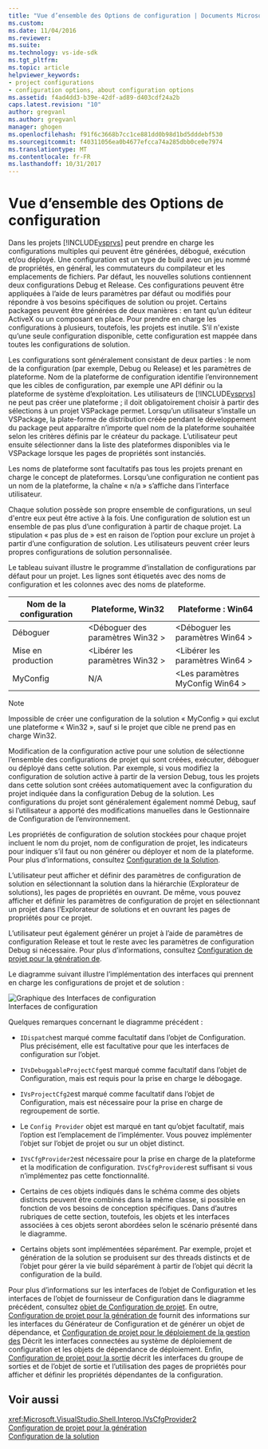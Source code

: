 ```yaml
---
title: "Vue d’ensemble des Options de configuration | Documents Microsoft"
ms.custom: 
ms.date: 11/04/2016
ms.reviewer: 
ms.suite: 
ms.technology: vs-ide-sdk
ms.tgt_pltfrm: 
ms.topic: article
helpviewer_keywords:
- project configurations
- configuration options, about configuration options
ms.assetid: f4ad4dd3-b39e-42df-ad89-d403cdf24a2b
caps.latest.revision: "10"
author: gregvanl
ms.author: gregvanl
manager: ghogen
ms.openlocfilehash: f91f6c3668b7cc1ce881dd0b98d1bd5dddebf530
ms.sourcegitcommit: f40311056ea0b4677efcca74a285dbb0ce0e7974
ms.translationtype: MT
ms.contentlocale: fr-FR
ms.lasthandoff: 10/31/2017
---
```

# <a name="configuration-options-overview"></a>Vue d’ensemble des Options de configuration
Dans les projets [!INCLUDE[vsprvs](../../code-quality/includes/vsprvs_md.md)] peut prendre en charge les configurations multiples qui peuvent être générées, débogué, exécution et/ou déployé. Une configuration est un type de build avec un jeu nommé de propriétés, en général, les commutateurs du compilateur et les emplacements de fichiers. Par défaut, les nouvelles solutions contiennent deux configurations Debug et Release. Ces configurations peuvent être appliquées à l’aide de leurs paramètres par défaut ou modifiés pour répondre à vos besoins spécifiques de solution ou projet. Certains packages peuvent être générées de deux manières : en tant qu’un éditeur ActiveX ou un composant en place. Pour prendre en charge les configurations à plusieurs, toutefois, les projets est inutile. S’il n'existe qu’une seule configuration disponible, cette configuration est mappée dans toutes les configurations de solution.  
  
 Les configurations sont généralement consistant de deux parties : le nom de la configuration (par exemple, Debug ou Release) et les paramètres de plateforme. Nom de la plateforme de configuration identifie l’environnement que les cibles de configuration, par exemple une API définir ou la plateforme de système d’exploitation. Les utilisateurs de [!INCLUDE[vsprvs](../../code-quality/includes/vsprvs_md.md)] ne peut pas créer une plateforme ; il doit obligatoirement choisir à partir des sélections à un projet VSPackage permet. Lorsqu’un utilisateur s’installe un VSPackage, la plate-forme de distribution créée pendant le développement du package peut apparaître n’importe quel nom de la plateforme souhaitée selon les critères définis par le créateur du package. L’utilisateur peut ensuite sélectionner dans la liste des plateformes disponibles via le VSPackage lorsque les pages de propriétés sont instanciés.  
  
 Les noms de plateforme sont facultatifs pas tous les projets prenant en charge le concept de plateformes. Lorsqu’une configuration ne contient pas un nom de la plateforme, la chaîne « n/a » s’affiche dans l’interface utilisateur.  
  
 Chaque solution possède son propre ensemble de configurations, un seul d'entre eux peut être active à la fois. Une configuration de solution est un ensemble de pas plus d’une configuration à partir de chaque projet. La stipulation « pas plus de » est en raison de l’option pour exclure un projet à partir d’une configuration de solution. Les utilisateurs peuvent créer leurs propres configurations de solution personnalisée.  
  
 Le tableau suivant illustre le programme d’installation de configurations par défaut pour un projet. Les lignes sont étiquetés avec des noms de configuration et les colonnes avec des noms de plateforme.  
  
|Nom de la configuration|Plateforme, Win32|Plateforme : Win64|  
|------------------------|----------------------|----------------------|  
|Déboguer|\<Déboguer des paramètres Win32 >|\<Déboguer les paramètres Win64 >|  
|Mise en production|\<Libérer les paramètres Win32 >|\<Libérer les paramètres Win64 >|  
|MyConfig|N/A|\<Les paramètres MyConfig Win64 >|  
  
> [!NOTE]
>  Impossible de créer une configuration de la solution « MyConfig » qui exclut une plateforme « Win32 », sauf si le projet que cible ne prend pas en charge Win32.  
  
 Modification de la configuration active pour une solution de sélectionne l’ensemble des configurations de projet qui sont créées, exécuter, déboguer ou déployé dans cette solution. Par exemple, si vous modifiez la configuration de solution active à partir de la version Debug, tous les projets dans cette solution sont créées automatiquement avec la configuration du projet indiquée dans la configuration Debug de la solution. Les configurations du projet sont généralement également nommé Debug, sauf si l’utilisateur a apporté des modifications manuelles dans le Gestionnaire de Configuration de l’environnement.  
  
 Les propriétés de configuration de solution stockées pour chaque projet incluent le nom du projet, nom de configuration de projet, les indicateurs pour indiquer s’il faut ou non générer ou déployer et nom de la plateforme. Pour plus d’informations, consultez [Configuration de la Solution](../../extensibility/internals/solution-configuration.md).  
  
 L’utilisateur peut afficher et définir des paramètres de configuration de solution en sélectionnant la solution dans la hiérarchie (Explorateur de solutions), les pages de propriétés en ouvrant. De même, vous pouvez afficher et définir les paramètres de configuration de projet en sélectionnant un projet dans l’Explorateur de solutions et en ouvrant les pages de propriétés pour ce projet.  
  
 L’utilisateur peut également générer un projet à l’aide de paramètres de configuration Release et tout le reste avec les paramètres de configuration Debug si nécessaire. Pour plus d’informations, consultez [Configuration de projet pour la génération de](../../extensibility/internals/project-configuration-for-building.md).  
  
 Le diagramme suivant illustre l’implémentation des interfaces qui prennent en charge les configurations de projet et de solution :  
  
 ![Graphique des Interfaces de configuration](../../extensibility/internals/media/vsconfiginterfaces.gif "vsConfigInterfaces")  
Interfaces de configuration  
  
 Quelques remarques concernant le diagramme précédent :  
  
-   `IDispatch`est marqué comme facultatif dans l’objet de Configuration. Plus précisément, elle est facultative pour que les interfaces de configuration sur l’objet.  
  
-   `IVsDebuggableProjectCfg`est marqué comme facultatif dans l’objet de Configuration, mais est requis pour la prise en charge le débogage.  
  
-   `IVsProjectCfg2`est marqué comme facultatif dans l’objet de Configuration, mais est nécessaire pour la prise en charge de regroupement de sortie.  
  
-   Le `Config Provider` objet est marqué en tant qu’objet facultatif, mais l’option est l’emplacement de l’implémenter. Vous pouvez implémenter l’objet sur l’objet de projet ou sur un objet distinct.  
  
-   `IVsCfgProvider2`est nécessaire pour la prise en charge de la plateforme et la modification de configuration. `IVsCfgProvider`est suffisant si vous n’implémentez pas cette fonctionnalité.  
  
-   Certains de ces objets indiqués dans le schéma comme des objets distincts peuvent être combinés dans la même classe, si possible en fonction de vos besoins de conception spécifiques. Dans d’autres rubriques de cette section, toutefois, les objets et les interfaces associées à ces objets seront abordées selon le scénario présenté dans le diagramme.  
  
-   Certains objets sont implémentées séparément. Par exemple, projet et génération de la solution se produisent sur des threads distincts et de l’objet pour gérer la vie build séparément à partir de l’objet qui décrit la configuration de la build.  
  
 Pour plus d’informations sur les interfaces de l’objet de Configuration et les interfaces de l’objet de fournisseur de Configuration dans le diagramme précédent, consultez [objet de Configuration de projet](../../extensibility/internals/project-configuration-object.md). En outre, [Configuration de projet pour la génération de](../../extensibility/internals/project-configuration-for-building.md) fournit des informations sur les interfaces du Générateur de Configuration et de générer un objet de dépendance, et [Configuration de projet pour le déploiement de la gestion des](../../extensibility/internals/project-configuration-for-managing-deployment.md) Décrit les interfaces connectées au système de déploiement de configuration et les objets de dépendance de déploiement. Enfin, [Configuration de projet pour la sortie](../../extensibility/internals/project-configuration-for-output.md) décrit les interfaces du groupe de sorties et de l’objet de sortie et l’utilisation des pages de propriétés pour afficher et définir les propriétés dépendantes de la configuration.  
  
## <a name="see-also"></a>Voir aussi  
 <xref:Microsoft.VisualStudio.Shell.Interop.IVsCfgProvider2>   
 [Configuration de projet pour la génération](../../extensibility/internals/project-configuration-for-building.md)   
 [Configuration de la solution](../../extensibility/internals/solution-configuration.md)